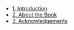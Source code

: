 - [1. Introduction](1__Introduction/readme.md) 
- [2. About the Book](2__About_the_Book/readme.md) 
- [3. Acknowledgements](3__Acknowledgements/readme.md) 
